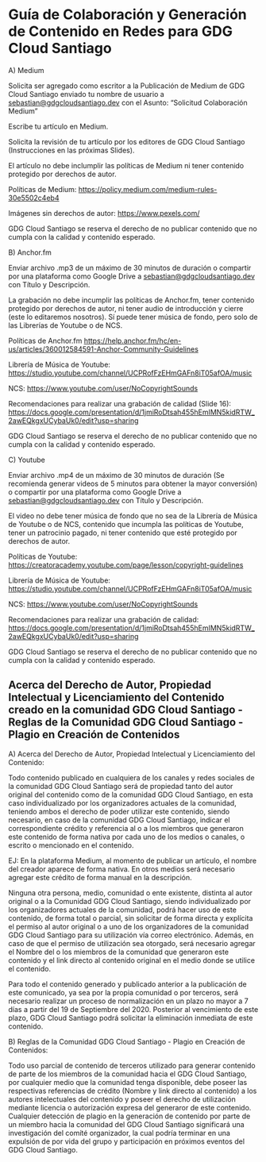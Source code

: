 # Guía de Colaboración y Generación de Contenido en Redes para GDG Cloud Santiago

A) Medium

Solicita ser agregado como escritor a la Publicación de Medium de GDG Cloud Santiago enviado tu nombre de usuario a sebastian@gdgcloudsantiago.dev con el Asunto: “Solicitud Colaboración Medium”

Escribe tu artículo en Medium.

Solicita la revisión de tu artículo por los editores de GDG Cloud Santiago (Instrucciones en las próximas Slides).

El artículo no debe inclumplir las políticas de Medium ni tener contenido protegido por derechos de autor.

Políticas de Medium: https://policy.medium.com/medium-rules-30e5502c4eb4

Imágenes sin derechos de autor: https://www.pexels.com/

GDG Cloud Santiago se reserva el derecho de no publicar contenido que no cumpla con la calidad y contenido esperado.


B) Anchor.fm

Enviar archivo .mp3 de un máximo de 30 minutos de duración o compartir por una plataforma como Google Drive a sebastian@gdgcloudsantiago.dev con Título y Descripción.

La grabación no debe incumplir las políticas de Anchor.fm, tener contenido protegido por derechos de autor, ni tener audio de introducción y cierre (este lo editaremos nosotros). Sí puede tener música de fondo, pero solo de las Librerías de Youtube o de NCS.

Políticas de Anchor.fm https://help.anchor.fm/hc/en-us/articles/360012584591-Anchor-Community-Guidelines

Librería de Música de Youtube: https://studio.youtube.com/channel/UCPRofFzEHmGAFn8iT05afOA/music

NCS: https://www.youtube.com/user/NoCopyrightSounds

Recomendaciones para realizar una grabación de calidad (Slide 16): https://docs.google.com/presentation/d/1jmiRoDtsah455hEmIMN5kidRTW_2awEQkgxUCybaUk0/edit?usp=sharing

GDG Cloud Santiago se reserva el derecho de no publicar contenido que no cumpla con la calidad y contenido esperado.


C) Youtube

Enviar archivo .mp4 de un máximo de 30 minutos de duración (Se recomienda generar videos de 5 minutos para obtener la mayor conversión) o compartir por una plataforma como Google Drive a sebastian@gdgcloudsantiago.dev con Título y Descripción.

El video no debe tener música de fondo que no sea de la Librería de Música de Youtube o de NCS, contenido que incumpla las políticas de Youtube, tener un patrocinio pagado, ni tener contenido que esté protegido por derechos de autor.

Políticas de Youtube: https://creatoracademy.youtube.com/page/lesson/copyright-guidelines

Librería de Música de Youtube: https://studio.youtube.com/channel/UCPRofFzEHmGAFn8iT05afOA/music

NCS: https://www.youtube.com/user/NoCopyrightSounds

Recomendaciones para realizar una grabación de calidad: https://docs.google.com/presentation/d/1jmiRoDtsah455hEmIMN5kidRTW_2awEQkgxUCybaUk0/edit?usp=sharing

GDG Cloud Santiago se reserva el derecho de no publicar contenido que no cumpla con la calidad y contenido esperado.

## Acerca del Derecho de Autor, Propiedad Intelectual y Licenciamiento del Contenido creado en la comunidad GDG Cloud Santiago - Reglas de la Comunidad GDG Cloud Santiago - Plagio en Creación de Contenidos

A) Acerca del Derecho de Autor, Propiedad Intelectual y Licenciamiento del Contenido:

Todo contenido publicado en cualquiera de los canales y redes sociales de la comunidad GDG Cloud Santiago será de propiedad tanto del autor original del contenido como de la comunidad GDG Cloud Santiago, en esta caso individualizado por los organizadores actuales de la comunidad, teniendo ambos el derecho de poder utilizar este contenido, siendo necesario, en caso de la comunidad GDG Cloud Santiago, indicar el correspondiente crédito y referencia al o a los miembros que generaron este contenido de forma nativa por cada uno de los medios o canales, o escrito o mencionado en el contenido.

EJ: En la plataforma Medium, al momento de publicar un artículo, el nombre del creador aparece de forma nativa. En otros medios será necesario agregar este crédito de forma manual en la descripción.

Ninguna otra persona, medio, comunidad o ente existente, distinta al autor original o a la Comunidad GDG Cloud Santiago, siendo individualizado por los organizadores actuales de la comunidad, podrá hacer uso de este contenido, de forma total o parcial, sin solicitar de forma directa y explícita el permiso al autor original o a uno de los organizadores de la comunidad GDG Cloud Santiago para su utilización vía correo electrónico. Además, en caso de que el permiso de utilización sea otorgado, será necesario agregar el Nombre del o los miembros de la comunidad que generaron este contenido y el link directo al contenido original en el medio donde se utilice el contenido.

Para todo el contenido generado y publicado anterior a la publicación de este comunicado, ya sea por la propia comunidad o por terceros, será necesario realizar un proceso de normalización en un plazo no mayor a 7 días a partir del 19 de Septiembre del 2020. Posterior al vencimiento de este plazo, GDG Cloud Santiago podrá solicitar la eliminación inmediata de este contenido.

B) Reglas de la Comunidad GDG Cloud Santiago - Plagio en Creación de Contenidos:

Todo uso parcial de contenido de terceros utilizado para generar contenido de parte de los miembros de la comunidad hacia el GDG Cloud Santiago, por cualquier medio que la comunidad tenga disponible, debe poseer las respectivas referencias de crédito (Nombre y link directo al contenido) a los autores intelectuales del contenido y poseer el derecho de utilización mediante licencia o autorización expresa del generaror de este contenido. Cualquier detección de plagio en la generación de contenido por parte de un miembro hacia la comunidad del GDG Cloud Santiago significará una investigación del comíté organizador, la cual podría terminar en una expulsión de por vida del grupo y participación en próximos eventos del GDG Cloud Santiago.
